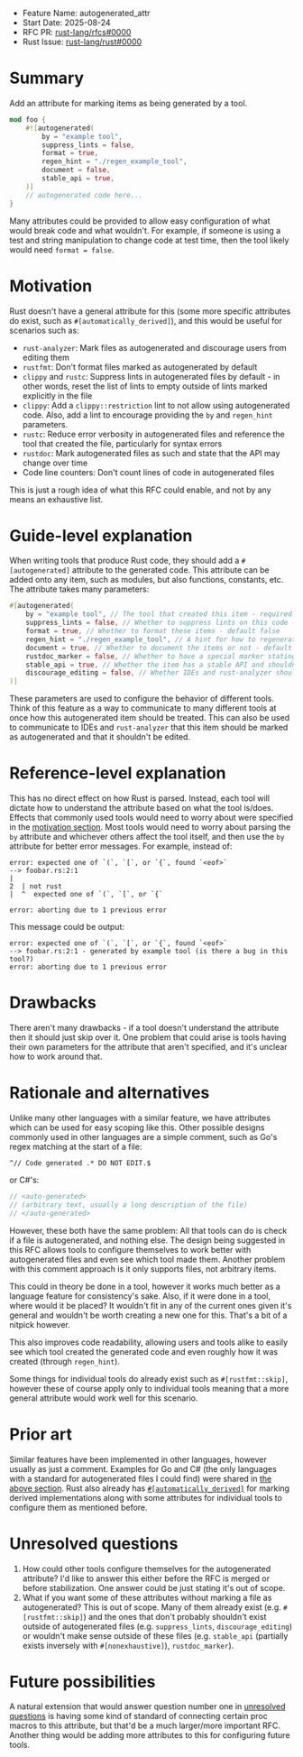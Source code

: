 - Feature Name: autogenerated_attr
- Start Date: 2025-08-24
- RFC PR: [rust-lang/rfcs#0000](https://github.com/rust-lang/rfcs/pull/0000)
- Rust Issue: [rust-lang/rust#0000](https://github.com/rust-lang/rust/issues/0000)

# Summary
[summary]: #summary

Add an attribute for marking items as being generated by a tool.
```rust
mod foo {
	#![autogenerated(
		by = "example tool",
		suppress_lints = false,
		format = true,
		regen_hint = "./regen_example_tool",
		document = false,
		stable_api = true,
	)]
	// autogenerated code here...
}
```
Many attributes could be provided to allow easy configuration of what would break code and what wouldn't. For example, if someone is using a test and string manipulation to change code at test time, then the tool likely would need `format = false`.

# Motivation
[motivation]: #motivation

Rust doesn't have a general attribute for this (some more specific attributes do exist, such as `#[automatically_derived]`), and this would be useful for scenarios such as:
- `rust-analyzer`: Mark files as autogenerated and discourage users from editing them
- `rustfmt`: Don't format files marked as autogenerated by default
- `clippy` and `rustc`: Suppress lints in autogenerated files by default - in other words, reset the list of lints to empty outside of lints marked explicitly in the file
- `clippy`: Add a `clippy::restriction` lint to not allow using autogenerated code. Also, add a lint to encourage providing the `by` and `regen_hint` parameters.
- `rustc`: Reduce error verbosity in autogenerated files and reference the tool that created the file, particularly for syntax errors
- `rustdoc`: Mark autogenerated files as such and state that the API may change over time
- Code line counters: Don't count lines of code in autogenerated files

This is just a rough idea of what this RFC could enable, and not by any means an exhaustive list.

# Guide-level explanation
[guide-level-explanation]: #guide-level-explanation

When writing tools that produce Rust code, they should add a `#[autogenerated]` attribute to the generated code. This attribute can be added onto any item, such as modules, but also functions, constants, etc. The attribute takes many parameters:
```rust
#[autogenerated(
	by = "example tool", // The tool that created this item - required
	suppress_lints = false, // Whether to suppress lints on this code - default true
	format = true, // Whether to format these items - default false
	regen_hint = "./regen_example_tool", // A hint for how to regenerate the item - strongly encouraged to be provided
	document = true, // Whether to document the items or not - default true
	rustdoc_marker = false, // Whether to have a special marker stating that the item is autogenerated
	stable_api = true, // Whether the item has a stable API and shouldn't trigger lints for accessing it or it's subitems - default false
	discourage_editing = false, // Whether IDEs and rust-analyzer should discourage editing this item. Default true.
)]
```

These parameters are used to configure the behavior of different tools. Think of this feature as a way to communicate to many different tools at once how this autogenerated item should be treated. This can also be used to communicate to IDEs and `rust-analyzer` that this item should be marked as autogenerated and that it shouldn't be edited.

# Reference-level explanation
[reference-level-explanation]: #reference-level-explanation

This has no direct effect on how Rust is parsed. Instead, each tool will dictate how to understand the attribute based on what the tool is/does. Effects that commonly used tools would need to worry about were specified in the [motivation section](motivation). Most tools would need to worry about parsing the `by` attribute and whichever others affect the tool itself, and then use the `by` attribute for better error messages. For example, instead of:

```plain
error: expected one of `(`, `[`, or `{`, found `<eof>`  
--> foobar.rs:2:1
|  
2  | not rust
|  ^  expected one of `(`, `[`, or `{`  
  
error: aborting due to 1 previous error
```

This message could be output:

```plain
error: expected one of `(`, `[`, or `{`, found `<eof>`  
--> foobar.rs:2:1 - generated by example tool (is there a bug in this tool?)
error: aborting due to 1 previous error
```

# Drawbacks
[drawbacks]: #drawbacks

There aren't many drawbacks - if a tool doesn't understand the attribute then it should just skip over it. One problem that could arise is tools having their own parameters for the attribute that aren't specified, and it's unclear how to work around that.

# Rationale and alternatives
[rationale-and-alternatives]: #rationale-and-alternatives

Unlike many other languages with a similar feature, we have attributes which can be used for easy scoping like this. Other possible designs commonly used in other languages are a simple comment, such as Go's regex matching at the start of a file:
```regex
^// Code generated .* DO NOT EDIT.$
```
or C#'s:
```csharp
// <auto-generated>
// (arbitrary text, usually a long description of the file)
// </auto-generated>
```
However, these both have the same problem: All that tools can do is check if a file is autogenerated, and nothing else. The design being suggested in this RFC allows tools to configure themselves to work better with autogenerated files and even see which tool made them. Another problem with this comment approach is it only supports files, not arbitrary items.

This could in theory be done in a tool, however it works much better as a language feature for consistency's sake. Also, if it were done in a tool, where would it be placed? It wouldn't fit in any of the current ones given it's general and wouldn't be worth creating a new one for this. That's a bit of a nitpick however.

This also improves code readability, allowing users and tools alike to easily see which tool created the generated code and even roughly how it was created (through `regen_hint`).

Some things for individual tools do already exist such as `#[rustfmt::skip]`, however these of course apply only to individual tools meaning that a more general attribute would work well for this scenario.

# Prior art
[prior-art]: #prior-art

Similar features have been implemented in other languages, however usually as just a comment. Examples for Go and C# (the only languages with a standard for autogenerated files I could find) were shared in [the above section](rationale-and-alternatives). Rust also already has [`#[automatically_derived]`](https://doc.rust-lang.org/reference/attributes/derive.html#the-automatically_derived-attribute) for marking derived implementations along with some attributes for individual tools to configure them as mentioned before.

# Unresolved questions
[unresolved-questions]: #unresolved-questions

1. How could other tools configure themselves for the autogenerated attribute? I'd like to answer this either before the RFC is merged or before stabilization. One answer could be just stating it's out of scope.
2. What if you want some of these attributes without marking a file as autogenerated? This is out of scope. Many of them already exist (e.g. `#[rustfmt::skip]`) and the ones that don't probably shouldn't exist outside of autogenerated files (e.g. `suppress_lints`, `discourage_editing`) or wouldn't make sense outside of these files (e.g. `stable_api` (partially exists inversely with `#[nonexhaustive]`), `rustdoc_marker`).

# Future possibilities
[future-possibilities]: #future-possibilities

A natural extension that would answer question number one in [unresolved questions](unresolved-questions) is having some kind of standard of connecting certain proc macros to this attribute, but that'd be a much larger/more important RFC. Another thing would be adding more attributes to this for configuring future tools.
